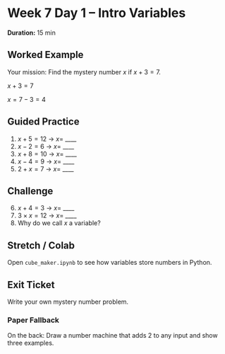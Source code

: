 # Week 7 Day 1 – Intro Variables

**Duration:** 15 min

## Worked Example
Your mission: Find the mystery number $x$ if $x + 3 = 7$.

$x + 3 = 7$

$x = 7 - 3 = 4$

## Guided Practice
1. $x + 5 = 12$  →  $x =$ ____
2. $x - 2 = 6$  →  $x =$ ____
3. $x + 8 = 10$ →  $x =$ ____
4. $x - 4 = 9$  →  $x =$ ____
5. $2 + x = 7$  →  $x =$ ____

## Challenge
6. $x + 4 = 3$  →  $x =$ ____
7. $3 \times x = 12$ → $x =$ ____
8. Why do we call $x$ a variable?

## Stretch / Colab
Open `cube_maker.ipynb` to see how variables store numbers in Python.

## Exit Ticket
Write your own mystery number problem.

### Paper Fallback
On the back: Draw a number machine that adds 2 to any input and show three examples.
